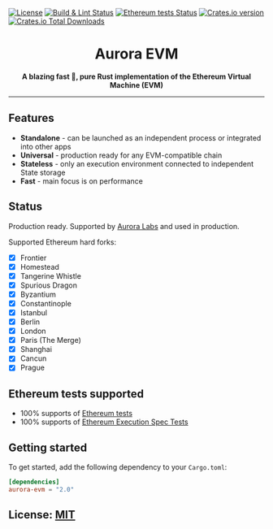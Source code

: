 [![License](https://img.shields.io/badge/License-MIT-blue.svg)](sLICENSE)
[![Build & Lint Status](https://github.com/rust-blockchain/evm/workflows/Rust/badge.svg)](https://github.com/rust-blockchain/evm/actions?query=workflow%3ARust)
[![Ethereum tests Status](https://github.com/rust-blockchain/evm/workflows/Rust/badge.svg)](https://github.com/rust-blockchain/evm/actions?query=workflow%3ARust)
[![Crates.io version](https://img.shields.io/crates/v/aurora-evm.svg?style=flat-square)](https://crates.io/crates/aurora-evm)
[![Crates.io Total Downloads](https://img.shields.io/crates/d/aurora-evm?style=flat-square&label=crates.io%20downloads)](https://crates.io/crates/aurora-evm)


<div align="center">
  <h1>Aurora EVM</h1>
  <p><strong>A blazing fast 🚀, pure Rust implementation of the Ethereum Virtual Machine (EVM)</strong></p>
</div>

-----

## Features

* **Standalone** - can be launched as an independent process or integrated into other apps
* **Universal** - production ready for any EVM-compatible chain
* **Stateless** - only an execution environment connected to independent State storage
* **Fast** - main focus is on performance

## Status

Production ready. Supported by [Aurora Labs](https://github.com/aurora-is-near/)
and used in production.

Supported Ethereum hard forks:

- [x] Frontier
- [x] Homestead
- [x] Tangerine Whistle
- [x] Spurious Dragon
- [x] Byzantium
- [x] Constantinople
- [x] Istanbul
- [x] Berlin
- [x] London
- [x] Paris (The Merge)
- [x] Shanghai
- [x] Cancun
- [x] Prague

## Ethereum tests supported

- 100% supports of [Ethereum tests](https://github.com/ethereum/tests)
- 100% supports of [Ethereum Execution Spec Tests](https://github.com/ethereum/execution-spec-tests)

## Getting started

To get started, add the following dependency to your `Cargo.toml`:

```toml 
[dependencies]
aurora-evm = "2.0"
```

## License: [MIT](LICENSE)
